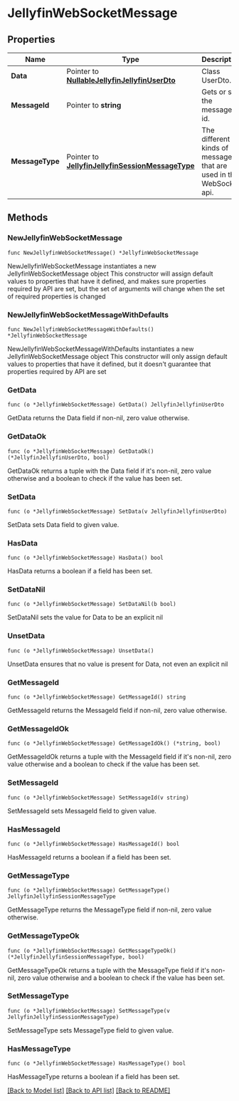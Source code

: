 # JellyfinWebSocketMessage

## Properties

Name | Type | Description | Notes
------------ | ------------- | ------------- | -------------
**Data** | Pointer to [**NullableJellyfinJellyfinUserDto**](JellyfinUserDto.md) | Class UserDto. | [optional] 
**MessageId** | Pointer to **string** | Gets or sets the message id. | [optional] 
**MessageType** | Pointer to [**JellyfinJellyfinSessionMessageType**](JellyfinSessionMessageType.md) | The different kinds of messages that are used in the WebSocket api. | [optional] [readonly] [default to USER_UPDATED]

## Methods

### NewJellyfinWebSocketMessage

`func NewJellyfinWebSocketMessage() *JellyfinWebSocketMessage`

NewJellyfinWebSocketMessage instantiates a new JellyfinWebSocketMessage object
This constructor will assign default values to properties that have it defined,
and makes sure properties required by API are set, but the set of arguments
will change when the set of required properties is changed

### NewJellyfinWebSocketMessageWithDefaults

`func NewJellyfinWebSocketMessageWithDefaults() *JellyfinWebSocketMessage`

NewJellyfinWebSocketMessageWithDefaults instantiates a new JellyfinWebSocketMessage object
This constructor will only assign default values to properties that have it defined,
but it doesn't guarantee that properties required by API are set

### GetData

`func (o *JellyfinWebSocketMessage) GetData() JellyfinJellyfinUserDto`

GetData returns the Data field if non-nil, zero value otherwise.

### GetDataOk

`func (o *JellyfinWebSocketMessage) GetDataOk() (*JellyfinJellyfinUserDto, bool)`

GetDataOk returns a tuple with the Data field if it's non-nil, zero value otherwise
and a boolean to check if the value has been set.

### SetData

`func (o *JellyfinWebSocketMessage) SetData(v JellyfinJellyfinUserDto)`

SetData sets Data field to given value.

### HasData

`func (o *JellyfinWebSocketMessage) HasData() bool`

HasData returns a boolean if a field has been set.

### SetDataNil

`func (o *JellyfinWebSocketMessage) SetDataNil(b bool)`

 SetDataNil sets the value for Data to be an explicit nil

### UnsetData
`func (o *JellyfinWebSocketMessage) UnsetData()`

UnsetData ensures that no value is present for Data, not even an explicit nil
### GetMessageId

`func (o *JellyfinWebSocketMessage) GetMessageId() string`

GetMessageId returns the MessageId field if non-nil, zero value otherwise.

### GetMessageIdOk

`func (o *JellyfinWebSocketMessage) GetMessageIdOk() (*string, bool)`

GetMessageIdOk returns a tuple with the MessageId field if it's non-nil, zero value otherwise
and a boolean to check if the value has been set.

### SetMessageId

`func (o *JellyfinWebSocketMessage) SetMessageId(v string)`

SetMessageId sets MessageId field to given value.

### HasMessageId

`func (o *JellyfinWebSocketMessage) HasMessageId() bool`

HasMessageId returns a boolean if a field has been set.

### GetMessageType

`func (o *JellyfinWebSocketMessage) GetMessageType() JellyfinJellyfinSessionMessageType`

GetMessageType returns the MessageType field if non-nil, zero value otherwise.

### GetMessageTypeOk

`func (o *JellyfinWebSocketMessage) GetMessageTypeOk() (*JellyfinJellyfinSessionMessageType, bool)`

GetMessageTypeOk returns a tuple with the MessageType field if it's non-nil, zero value otherwise
and a boolean to check if the value has been set.

### SetMessageType

`func (o *JellyfinWebSocketMessage) SetMessageType(v JellyfinJellyfinSessionMessageType)`

SetMessageType sets MessageType field to given value.

### HasMessageType

`func (o *JellyfinWebSocketMessage) HasMessageType() bool`

HasMessageType returns a boolean if a field has been set.


[[Back to Model list]](../README.md#documentation-for-models) [[Back to API list]](../README.md#documentation-for-api-endpoints) [[Back to README]](../README.md)



